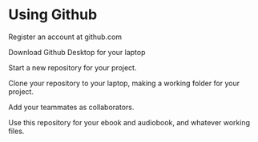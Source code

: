 # Using Github

Register an account at github.com

Download Github Desktop for your laptop

Start a new repository for your project.

Clone your repository to your laptop, making a working folder for your project.

Add your teammates as collaborators.

Use this repository for your ebook and audiobook, and whatever working files.